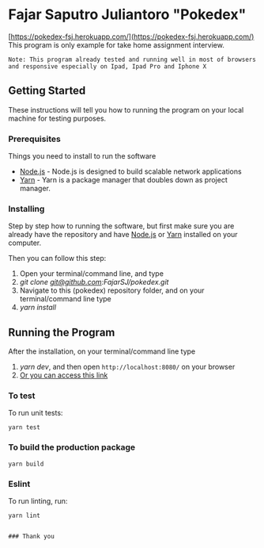 # Fajar Saputro Juliantoro "Pokedex"

[https://pokedex-fsj.herokuapp.com/](https://pokedex-fsj.herokuapp.com/) This program is only example for take home assignment interview.

`Note: This program already tested and running well in most of browsers and responsive especially on Ipad, Ipad Pro and Iphone X`

## Getting Started

These instructions will tell you how to running the program on your local machine for testing purposes.

### Prerequisites

Things you need to install to run the software

- [Node.js](https://nodejs.org/en/download/) - Node.js is designed to build scalable network applications
- [Yarn](https://classic.yarnpkg.com/en/docs/install/) - Yarn is a package manager that doubles down as project manager.

### Installing

Step by step how to running the software, but first make sure you are already have the repository and have [Node.js](https://nodejs.org/en/download/) or [Yarn](https://classic.yarnpkg.com/en/docs/install/) installed on your computer.

Then you can follow this step:

1. Open your terminal/command line, and type
2. _git clone git@github.com:FajarSJ/pokedex.git_
3. Navigate to this (pokedex) repository folder, and on your terminal/command line type
4. _yarn install_

## Running the Program

After the installation, on your terminal/command line type

1. _yarn dev_, and then open `http://localhost:8080/` on your browser
2. [Or you can access this link](https://pokedex-fsj.herokuapp.com/)

### To test

To run unit tests:

```
yarn test
```

### To build the production package

```
yarn build
```

### Eslint

To run linting, run:

```
yarn lint
```

```

### Thank you
```
